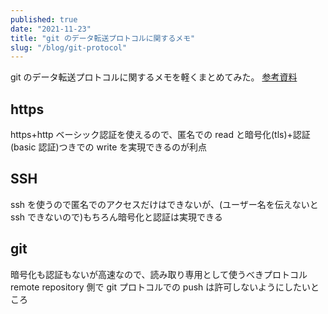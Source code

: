 ```yaml
---
published: true
date: "2021-11-23"
title: "git のデータ転送プロトコルに関するメモ"
slug: "/blog/git-protocol"
---
```


git のデータ転送プロトコルに関するメモを軽くまとめてみた。
[参考資料](https://git-scm.com/book/ja/v2/Git%E3%82%B5%E3%83%BC%E3%83%90%E3%83%BC-%E3%83%97%E3%83%AD%E3%83%88%E3%82%B3%E3%83%AB)

## https

https+http ベーシック認証を使えるので、匿名での read と暗号化(tls)+認証(basic 認証)つきでの write を実現できるのが利点

## SSH

ssh を使うので匿名でのアクセスだけはできないが、(ユーザー名を伝えないと ssh できないので)もちろん暗号化と認証は実現できる

## git

暗号化も認証もないが高速なので、読み取り専用として使うべきプロトコル
remote repository 側で git プロトコルでの push は許可しないようにしたいところ
